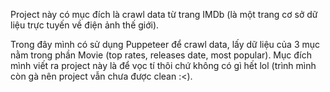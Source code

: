 Project này có mục đích là crawl data từ trang IMDb (là một trang cơ sở dữ liệu trực tuyến về điện ảnh thế giới).

Trong đây mình có sử dụng Puppeteer để crawl data, lấy dữ liệu của 3 mục nằm trong phần Movie (top rates, releases date, most popular). Mục đích mình viết ra project này là để vọc tí thôi chứ không có gì hết lol (trình mình còn gà nên project vẫn chưa được clean :<).
